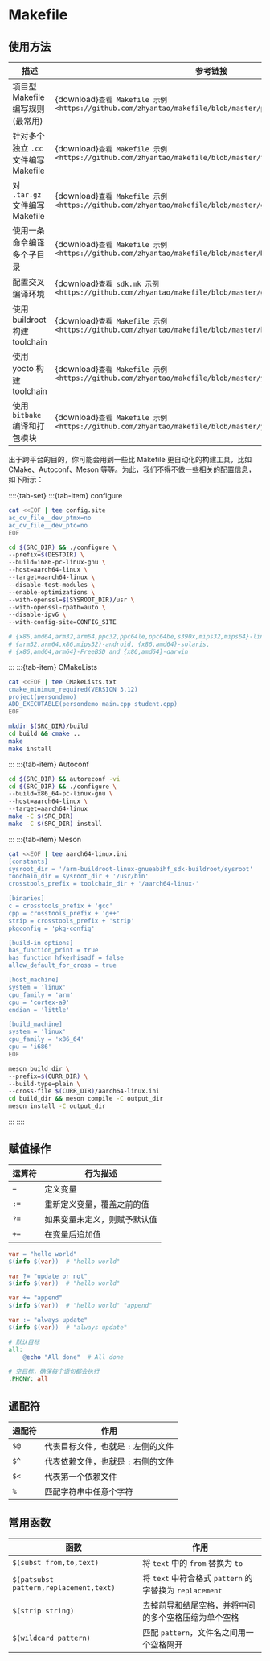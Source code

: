 # Makefile

## 使用方法

| 描述                                 | 参考链接                                                                                                    |
| ------------------------------------ | ----------------------------------------------------------------------------------------------------------- |
| 项目型 Makefile 编写规则 (最常用)    | {download}`查看 Makefile 示例 <https://github.com/zhyantao/makefile/blob/master/project/Makefile>`          |
| 针对多个独立 `.cc` 文件编写 Makefile | {download}`查看 Makefile 示例 <https://github.com/zhyantao/makefile/blob/master/tests/Makefile>`            |
| 对 `.tar.gz` 文件编写 Makefile       | {download}`查看 Makefile 示例 <https://github.com/zhyantao/makefile/blob/master/gptp/Makefile>`             |
| 使用一条命令编译多个子目录           | {download}`查看 Makefile 示例 <https://github.com/zhyantao/makefile/blob/master/Makefile>`                  |
| 配置交叉编译环境                     | {download}`查看 sdk.mk 示例 <https://github.com/zhyantao/makefile/blob/master/gptp/sdk.mk>`                 |
| 使用 buildroot 构建 toolchain        | {download}`查看 Makefile 示例 <https://github.com/zhyantao/makefile/blob/master/buildroot/Makefile>`        |
| 使用 yocto 构建 toolchain            | {download}`查看 Makefile 示例 <https://github.com/zhyantao/makefile/blob/master/yocto/Makefile>`            |
| 使用 `bitbake` 编译和打包模块        | {download}`查看 Makefile 示例 <https://github.com/zhyantao/makefile/blob/master/yocto/bitbake/Makefile.in>` |

出于跨平台的目的，你可能会用到一些比 Makefile 更自动化的构建工具，比如 CMake、Autoconf、Meson 等等。为此，我们不得不做一些相关的配置信息，如下所示：

::::{tab-set}
:::{tab-item} configure

```bash
cat <<EOF | tee config.site
ac_cv_file__dev_ptmx=no
ac_cv_file__dev_ptc=no
EOF

cd $(SRC_DIR) && ./configure \
--prefix=$(DESTDIR) \
--build=i686-pc-linux-gnu \
--host=aarch64-linux \
--target=aarch64-linux \
--disable-test-modules \
--enable-optimizations \
--with-openssl=$(SYSROOT_DIR)/usr \
--with-openssl-rpath=auto \
--disable-ipv6 \
--with-config-site=CONFIG_SITE

# {x86,amd64,arm32,arm64,ppc32,ppc64le,ppc64be,s390x,mips32,mips64}-linux,
# {arm32,arm64,x86,mips32}-android, {x86,amd64}-solaris,
# {x86,amd64,arm64}-FreeBSD and {x86,amd64}-darwin
```

:::
:::{tab-item} CMakeLists

```bash
cat <<EOF | tee CMakeLists.txt
cmake_minimum_required(VERSION 3.12)
project(persondemo)
ADD_EXECUTABLE(persondemo main.cpp student.cpp)
EOF

mkdir $(SRC_DIR)/build
cd build && cmake ..
make
make install
```

:::
:::{tab-item} Autoconf

```bash
cd $(SRC_DIR) && autoreconf -vi
cd $(SRC_DIR) && ./configure \
--build=x86_64-pc-linux-gnu \
--host=aarch64-linux \
--target=aarch64-linux
make -C $(SRC_DIR)
make -C $(SRC_DIR) install
```

:::
:::{tab-item} Meson

```bash
cat <<EOF | tee aarch64-linux.ini
[constants]
sysroot_dir = '/arm-buildroot-linux-gnueabihf_sdk-buildroot/sysroot'
toochain_dir = sysroot_dir + '/usr/bin'
crosstools_prefix = toolchain_dir + '/aarch64-linux-'

[binaries]
c = crosstools_prefix + 'gcc'
cpp = crosstools_prefix + 'g++'
strip = crosstools_prefix + 'strip'
pkgconfig = 'pkg-config'

[build-in options]
has_function_print = true
has_function_hfkerhisadf = false
allow_default_for_cross = true

[host_machine]
system = 'linux'
cpu_family = 'arm'
cpu = 'cortex-a9'
endian = 'little'

[build_machine]
system = 'linux'
cpu_family = 'x86_64'
cpu = 'i686'
EOF

meson build_dir \
--prefix=$(CURR_DIR) \
--build-type=plain \
--cross-file $(CURR_DIR)/aarch64-linux.ini
cd build_dir && meson compile -C output_dir
meson install -C output_dir
```

:::
::::

## 赋值操作

| 运算符 | 行为描述                     |
| ------ | ---------------------------- |
| `=`    | 定义变量                     |
| `:=`   | 重新定义变量，覆盖之前的值   |
| `?=`   | 如果变量未定义，则赋予默认值 |
| `+=`   | 在变量后追加值               |

```makefile
var = "hello world"
$(info $(var))  # "hello world"

var ?= "update or not"
$(info $(var))  # "hello world"

var += "append"
$(info $(var))  # "hello world" "append"

var := "always update"
$(info $(var))  # "always update"

# 默认目标
all:
	@echo "All done"  # All done

# 空目标，确保每个语句都会执行
.PHONY: all
```

## 通配符

| 通配符 | 作用                                |
| ------ | ----------------------------------- |
| `$@`   | 代表目标文件，也就是 `:` 左侧的文件 |
| `$^`   | 代表依赖文件，也就是 `:` 右侧的文件 |
| `$<`   | 代表第一个依赖文件                  |
| `%`    | 匹配字符串中任意个字符              |

## 常用函数

| 函数                                   | 作用                                                    |
| -------------------------------------- | ------------------------------------------------------- |
| `$(subst from,to,text)`                | 将 `text` 中的 `from` 替换为 `to`                       |
| `$(patsubst pattern,replacement,text)` | 将 `text` 中符合格式 `pattern` 的字替换为 `replacement` |
| `$(strip string)`                      | 去掉前导和结尾空格，并将中间的多个空格压缩为单个空格    |
| `$(wildcard pattern)`                  | 匹配 `pattern`，文件名之间用一个空格隔开                |
